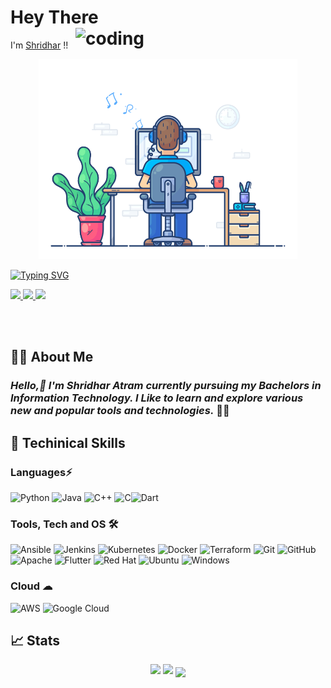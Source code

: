 #  Hey There <img align="right" alt="coding" width="400" src ="https://user-images.githubusercontent.com/55389276/140866485-8fb1c876-9a8f-4d6a-98dc-08c4981eaf70.gif"/>
 I'm [Shridhar](https://www.linkedin.com/in/shridhar-atram-0a0408164/) !!

<p align="center">
  <img src="focus-animation.gif" width="414" height="320" />
</p>


[![Typing SVG](https://readme-typing-svg.herokuapp.com?font=&color=%2336BCF7&size=26&width=403&height=54&lines=Connect+with+me+%F0%9F%94%97)](https://git.io/typing-svg)

<a href="https://www.linkedin.com/in/shridhar-atram-0a0408164/">
  <img src="https://img.shields.io/badge/LinkedIn-0077B5?style=for-the-badge&logo=linkedin&logoColor=white" />
 </a>
<a href="mailto:shridharatram555@gmail.com">
  <img src="https://img.shields.io/badge/Gmail-D14836?style=for-the-badge&logo=gmail&logoColor=white"   />
</a>
<a href="https://medium.com/@shridharatram555">
  <img src="https://img.shields.io/badge/Medium-%23000000.svg?style=for-the-badge&logo=Medium&logoColor=white" />
</a>

<br> <br>

## 👨‍🎓 About Me
### *Hello,👋 I'm Shridhar Atram currently pursuing my Bachelors in Information Technology. I Like to learn and explore various new and popular tools and technologies.* 👨‍💻

## 🚀 Techinical Skills

### Languages⚡
![Python](https://img.shields.io/badge/-Python-black?style=flat-square&logo=Python) ![Java](https://img.shields.io/badge/-java-E34A86?style=flat-square&logo=java) ![C++](https://img.shields.io/badge/-C++-00599C?style=flat-square&logo=c) ![C](https://img.shields.io/badge/-C-000?&logo=C)![Dart](https://img.shields.io/badge/dart-%230175C2.svg?style=for-the-badge&logo=dart&logoColor=white)

### Tools, Tech and OS 🛠
![Ansible](https://img.shields.io/badge/ansible-%231A1918.svg?style=for-the-badge&logo=ansible&logoColor=white) ![Jenkins](https://img.shields.io/badge/jenkins-%232C5263.svg?style=for-the-badge&logo=jenkins&logoColor=white) ![Kubernetes](https://img.shields.io/badge/kubernetes-%23326ce5.svg?style=for-the-badge&logo=kubernetes&logoColor=white) ![Docker](https://img.shields.io/badge/docker-%230db7ed.svg?style=for-the-badge&logo=docker&logoColor=white) ![Terraform](https://img.shields.io/badge/terraform-%235835CC.svg?style=for-the-badge&logo=terraform&logoColor=white)  ![Git](https://img.shields.io/badge/git-%23F05033.svg?style=for-the-badge&logo=git&logoColor=white) ![GitHub](https://img.shields.io/badge/github-%23121011.svg?style=for-the-badge&logo=github&logoColor=white) ![Apache](https://img.shields.io/badge/apache-%23D42029.svg?style=for-the-badge&logo=apache&logoColor=white) ![Flutter](https://img.shields.io/badge/Flutter-%2302569B.svg?style=for-the-badge&logo=Flutter&logoColor=white) ![Red Hat](https://img.shields.io/badge/Red%20Hat-EE0000?style=for-the-badge&logo=redhat&logoColor=white) ![Ubuntu](https://img.shields.io/badge/Ubuntu-E95420?style=for-the-badge&logo=ubuntu&logoColor=white) ![Windows](https://img.shields.io/badge/Windows-0078D6?style=for-the-badge&logo=windows&logoColor=white)

### Cloud ☁
![AWS](https://img.shields.io/badge/AWS-%23FF9900.svg?style=for-the-badge&logo=amazon-aws&logoColor=white) ![Google Cloud](https://img.shields.io/badge/GoogleCloud-%234285F4.svg?style=for-the-badge&logo=google-cloud&logoColor=white)
<!-- <p align="center"> -->



## 📈 Stats
<p align="center">
	<img width="48%" src="https://github-readme-stats.vercel.app/api?username=Shridhar-Atram&show_icons=true&theme=highcontrast" />
  <img width="48%" src="https://github-readme-streak-stats.herokuapp.com/?user=Shridhar-Atram&theme=highcontrast" />
  <img align="center" src="https://github-readme-stats.anuraghazra1.vercel.app/api/top-langs/?username=Shridhar-Atram&layout=compact&theme=radical" />
</a>
</p>
